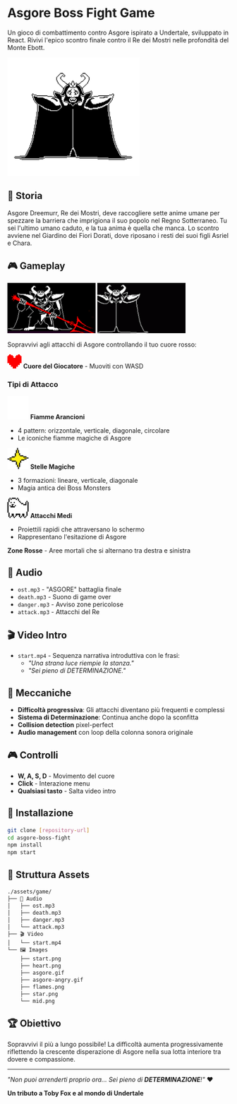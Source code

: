 # Asgore Boss Fight Game

Un gioco di combattimento contro Asgore ispirato a Undertale, sviluppato in React. Rivivi l'epico scontro finale contro il Re dei Mostri nelle profondità del Monte Ebott.

<img src="./src/assets/game/start.png" alt="Start Screen" width="300">

## 📖 Storia

Asgore Dreemurr, Re dei Mostri, deve raccogliere sette anime umane per spezzare la barriera che imprigiona il suo popolo nel Regno Sotterraneo. Tu sei l'ultimo umano caduto, e la tua anima è quella che manca. Lo scontro avviene nel Giardino dei Fiori Dorati, dove riposano i resti dei suoi figli Asriel e Chara.

## 🎮 Gameplay

<img src="./src/assets/game/asgore.gif" alt="Asgore Normal" width="200" autoplay loop> <img src="./src/assets/game/asgore-angry.gif" alt="Asgore Angry" width="200" autoplay loop>

Sopravvivi agli attacchi di Asgore controllando il tuo cuore rosso:

<img src="./src/assets/game/heart.png" alt="Heart" width="32"> **Cuore del Giocatore** - Muoviti con WASD

### Tipi di Attacco

<img src="./src/assets/game/flames.png" alt="Flames" width="48"> **Fiamme Arancioni**
- 4 pattern: orizzontale, verticale, diagonale, circolare
- Le iconiche fiamme magiche di Asgore

<img src="./src/assets/game/star.png" alt="Star" width="48"> **Stelle Magiche** 
- 3 formazioni: lineare, verticale, diagonale
- Magia antica dei Boss Monsters

<img src="./src/assets/game/mid.png" alt="Mid Attack" width="48"> **Attacchi Medi**
- Proiettili rapidi che attraversano lo schermo
- Rappresentano l'esitazione di Asgore

**Zone Rosse** - Aree mortali che si alternano tra destra e sinistra

## 🎵 Audio

- `ost.mp3` - "ASGORE" battaglia finale
- `death.mp3` - Suono di game over  
- `danger.mp3` - Avviso zone pericolose
- `attack.mp3` - Attacchi del Re

## 🎬 Video Intro

- `start.mp4` - Sequenza narrativa introduttiva con le frasi:  
  - *"Una strana luce riempie la stanza."*  
  - *"Sei pieno di DETERMINAZIONE."*

## 🎯 Meccaniche

- **Difficoltà progressiva**: Gli attacchi diventano più frequenti e complessi
- **Sistema di Determinazione**: Continua anche dopo la sconfitta
- **Collision detection** pixel-perfect
- **Audio management** con loop della colonna sonora originale

## 🎮 Controlli

- **W, A, S, D** - Movimento del cuore
- **Click** - Interazione menu
- **Qualsiasi tasto** - Salta video intro

## 🚀 Installazione

```bash
git clone [repository-url]
cd asgore-boss-fight
npm install
npm start
```

## 📁 Struttura Assets

```
./assets/game/
├── 🎵 Audio
│   ├── ost.mp3
│   ├── death.mp3
│   ├── danger.mp3
│   └── attack.mp3
├── 🎬 Video
│   └── start.mp4
└── 🖼️ Images
    ├── start.png
    ├── heart.png
    ├── asgore.gif
    ├── asgore-angry.gif
    ├── flames.png
    ├── star.png
    └── mid.png
```

## 🏆 Obiettivo

Sopravvivi il più a lungo possibile! La difficoltà aumenta progressivamente riflettendo la crescente disperazione di Asgore nella sua lotta interiore tra dovere e compassione.

---

*"Non puoi arrenderti proprio ora... Sei pieno di **DETERMINAZIONE**!"* ❤️

**Un tributo a Toby Fox e al mondo di Undertale**
```

